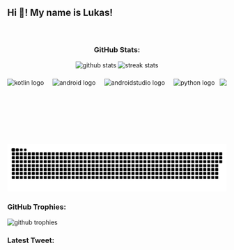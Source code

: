 <h2 align="left">Hi 👋! My name is Lukas!</h2>

###

<br clear="both">

<h3 align="center">GitHub Stats:</h3>
<div align="center">
    <img src="https://github-readme-stats.vercel.app/api?username=Batorian&show_icons=true&theme=radical" height="150" alt="github stats" />
    <img src="https://streak-stats.demolab.com?user=Batorian&theme=dracula" height="150" alt="streak stats" />
</div>

###

<img align="right" height="150" src="https://i.imgflip.com/7x7s61.gif" />

###

<div align="left">
    <img src="https://skillicons.dev/icons?i=kotlin" height="30" alt="kotlin logo" />
    <img width="12" />
    <img src="https://cdn.simpleicons.org/android/3DDC84" height="30" alt="android logo" />
    <img width="12" />
    <img src="https://cdn.simpleicons.org/androidstudio/3DDC84" height="30" alt="androidstudio logo" />
    <img width="12" />
    <img src="https://skillicons.dev/icons?i=py" height="30" alt="python logo" />
</div>

###

<br clear="both">

<img src="https://raw.githubusercontent.com/Batorian/Batorian/output/github-contribution-grid-snake.svg" alt="Snake animation" />

###

<h3>GitHub Trophies:</h3>
<img src="https://github-profile-trophy.vercel.app/?username=Batorian&theme=onedark" alt="github trophies" />

###

<h3 align="left">Latest Tweet:</h3>
<!-- TWITTER:START -->
<!-- TWITTER:END -->

